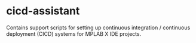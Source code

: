 # cicd-assistant
Contains support scripts for setting up continuous integration / continuous deployment (CICD) systems for MPLAB X IDE projects.
